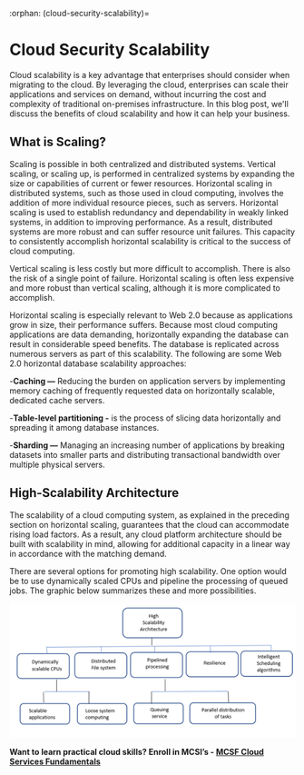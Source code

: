 :orphan:
(cloud-security-scalability)=
# Cloud Security Scalability
 
Cloud scalability is a key advantage that enterprises should consider when migrating to the cloud. By leveraging the cloud, enterprises can scale their applications and services on demand, without incurring the cost and complexity of traditional on-premises infrastructure. In this blog post, we'll discuss the benefits of cloud scalability and how it can help your business.

## What is Scaling?
Scaling is possible in both centralized and distributed systems. Vertical scaling, or scaling up, is performed in centralized systems by expanding the size or capabilities of current or fewer resources. Horizontal scaling in distributed systems, such as those used in cloud computing, involves the addition of more individual resource pieces, such as servers. Horizontal scaling is used to establish redundancy and dependability in weakly linked systems, in addition to improving performance. As a result, distributed systems are more robust and can suffer resource unit failures. This capacity to consistently accomplish horizontal scalability is critical to the success of cloud computing.

Vertical scaling is less costly but more difficult to accomplish. There is also the risk of a single point of failure. Horizontal scaling is often less expensive and more robust than vertical scaling, although it is more complicated to accomplish.

Horizontal scaling is especially relevant to Web 2.0 because as applications grow in size, their performance suffers. Because most cloud computing applications are data demanding, horizontally expanding the database can result in considerable speed benefits. The database is replicated across numerous servers as part of this scalability. The following are some Web 2.0 horizontal database scalability approaches:

-**Caching —** Reducing the burden on application servers by implementing memory caching of frequently requested data on horizontally scalable, dedicated cache servers.
  
-**Table-level partitioning -**  is the process of slicing data horizontally and spreading it among database instances.
  
-**Sharding —** Managing an increasing number of applications by breaking datasets into smaller parts and distributing transactional bandwidth over multiple physical servers.

## High-Scalability Architecture

The scalability of a cloud computing system, as explained in the preceding section on horizontal scaling, guarantees that the cloud can accommodate rising load factors. As a result, any cloud platform architecture should be built with scalability in mind, allowing for additional capacity in a linear way in accordance with the matching demand.

There are several options for promoting high scalability. One option would be to use dynamically scaled CPUs and pipeline the processing of queued jobs. The graphic below summarizes these and more possibilities.

![high-scalability architecture](images/2022-07-08-09-45-23.png)

**Want to learn practical cloud skills? Enroll in MCSI’s - [MCSF Cloud Services Fundamentals](https://www.mosse-institute.com/certifications/mcsf-cloud-services-fundamentals.html)**